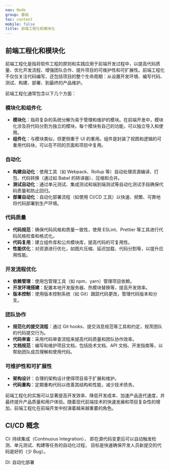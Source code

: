 ```yaml
---
nav: Node
group: 基础
toc: content
mobile: false
title: 前端工程化和模块化
---
```


## 前端工程化和模块化

前端工程化是指将软件工程的原则和实践应用于前端开发过程中，以提高代码质量、优化开发流程、增强团队合作、提升项目的可维护性和可扩展性。前端工程化不仅仅关注代码编写，还包括项目的整个生命周期：从设置开发环境、编写代码、测试、构建、部署、到最终的产品维护。

前端工程化通常包含以下几个方面：

### 模块化和组件化

- **模块化**：指将复杂的系统分解为易于管理和维护的模块。在前端开发中，模块化涉及将代码分割为独立的模块，每个模块有自己的功能，可以独立导入和使用。
- **组件化**：与模块类似，但更侧重于 UI 的重用。组件是封装了视图和逻辑的可重用代码块，可以在不同的页面和项目中复用。

### 自动化

- **构建自动化**：使用工具（如 Webpack、Rollup 等）自动处理资源编译、打包、代码转换（通过如 Babel 的转译器）、压缩和合并。
- **测试自动化**：通过单元测试、集成测试和端到端测试等自动化测试手段确保代码质量和防止回归。
- **部署自动化**：自动化部署流程（如使用 CI/CD 工具）以快速、频繁、可靠地将代码部署到生产环境。

### 代码质量

- **代码规范**：确保代码风格和质量一致性，使用 ESLint、Prettier 等工具进行代码风格检查和格式化。
- **代码复用**：建立组件库和公共模块库，提高代码的可复用性。
- **性能优化**：对资源进行优化，如图片压缩、延迟加载、代码分割等，以提升应用性能。

### 开发流程优化

- **依赖管理**：使用包管理工具（如 npm、yarn）管理项目依赖。
- **开发环境搭建**：配置本地开发服务器、热模块替换等，提高开发效率。
- **版本控制**：使用版本控制系统（如 Git）跟踪代码更改，管理代码版本和分支。

### 团队协作

- **规范化的提交流程**：通过 Git hooks、提交消息规范等工具和约定，规茨团队的代码提交行为。
- **代码审查**：采用代码审查流程来提高代码质量和团队协作效率。
- **文档规范**：编写和维护项目文档，包括技术文档、API 文档、开发指南等，以帮助团队成员理解和使用代码。

### 可维护性和可扩展性

- **架构设计**：合理的架构设计使得项目易于扩展和维护。
- **代码重构**：定期重构代码以改善其结构和性能，减少技术债务。

前端工程化的实施可以显著提高开发效率、降低开发成本、加速产品迭代速度，并最终提升产品质量和用户体验。随着现代前端技术的快速发展和项目复杂性的增加，前端工程化在前端开发中扮演着越来越重要的角色。

## CI/CD 概念

CI: 持续集成（Continuous Integration）， 即在源代码变更后可以自动触发检测、单元测试、构建等任务的自动化过程，
目标是快速确保开发人员新提交的代码是好的（少 Bug）。

DI: 自动化部署
